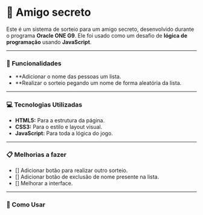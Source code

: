 # :gift: Amigo secreto

Este é um sistema de sorteio para um amigo secreto, desenvolvido durante o programa **Oracle ONE G9**. Ele foi usado como um desafio de **lógica de programação** usando **JavaScript**.

---
### :dart: Funcionalidades

* **Adicionar o nome das pessoas um lista.
* **Realizar o sorteio pegando um nome de forma aleatória da lista.
---
### :computer: Tecnologias Utilizadas

* **HTML5:** Para a estrutura da página.
* **CSS3:** Para o estilo e layout visual.
* **JavaScript:** Para toda a lógica do jogo.
---
### :clipboard: Melhorias a fazer

- [] Adicionar botão para realizar outro sorteio.
- [] Adicionar botão de exclusão de nome presente na lista.
- [] Melhorar a interface.
---
### :rocket: Como Usar

